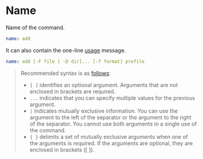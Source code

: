 # Name

Name of the command.

```yaml
name: add
```

It can also contain the one-line [usage](https://carapace-sh.github.io/carapace/carapace/action/usage.html) message.

```yaml
name: add [-F file | -D dir]... [-f format] profile
```

> Recommended syntax is as [follows](https://pkg.go.dev/github.com/spf13/cobra#Command):
> - `[ ]` identifies an optional argument. Arguments that are not enclosed in brackets are required.
> - `...` indicates that you can specify multiple values for the previous argument.
> - `|`   indicates mutually exclusive information. You can use the argument to the left of the separator or the argument to the right of the separator. You cannot use both arguments in a single use of the command.
> - `{ }` delimits a set of mutually exclusive arguments when one of the arguments is required. If the arguments are optional, they are enclosed in brackets ([ ]).
